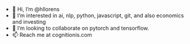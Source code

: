- 👋 Hi, I’m @hllorens
- 👀 I’m interested in ai, nlp, python, javascript, git, and also economics and investing
- 💞️ I’m looking to collaborate on pytorch and tensorflow.
- 📫 Reach me at cognitionis.com

<!---
hllorens/hllorens is a ✨ special ✨ repository because its `README.md` (this file) appears on your GitHub profile.
You can click the Preview link to take a look at your changes.
--->
